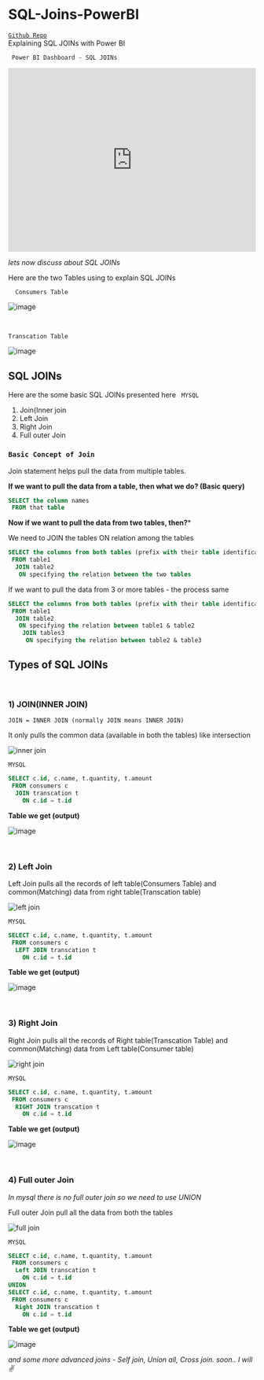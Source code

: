 # SQL-Joins-PowerBI

[`Github Repo`](https://github.com/ravi-chandu/SQL-Joins-PowerBI)<br>
Explaining SQL JOINs with Power BI 


` Power BI Dashboard - SQL JOINs`
<iframe width="100%" height="373.5" src="https://app.powerbi.com/view?r=eyJrIjoiZmY5YjM1NzItMjhiOC00NTc1LWE1ODUtMGM5ZmM1NmJhNjUwIiwidCI6ImU5ZjMyNWZkLTkzMjYtNDJjNi1iNGNjLTBlZmJhNWQ4OTE3OCJ9&pageName=ReportSection831f013a902f45eed7c9" frameborder="0" allowFullScreen="true"></iframe>

*lets now discuss about SQL JOINs*

Here are the two Tables using to explain SQL JOINs
<br/> 

`   Consumers Table   `

![image](https://user-images.githubusercontent.com/92777166/138413941-56b9e2e1-4d2b-4c78-bf2f-9d5d450a3965.png)

<br/> 

   `Transcation Table`

![image](https://user-images.githubusercontent.com/92777166/138414224-f2575842-246f-4f8b-a04d-679c3939adf6.png)


## SQL JOINs

Here are the some basic SQL JOINs presented here ` MYSQL`
1. Join(Inner join
2. Left Join 
3. Right Join 
4. Full outer Join 

### `Basic Concept of Join`

Join statement helps pull the data from multiple tables.

**If we want to pull the data from a table, then what we do?  (Basic query)**

```sql
SELECT the column names
 FROM that table
```
**Now if we want to pull the data from two tables, then?***

We need to JOIN the tables ON relation among the tables

``` sql
SELECT the columns from both tables (prefix with their table identification)
 FROM table1
  JOIN table2
   ON specifying the relation between the two tables 
```

If we want to pull the data from 3 or more tables - the process same
```sql
SELECT the columns from both tables (prefix with their table identification)
 FROM table1
  JOIN table2
   ON specifying the relation between table1 & table2
    JOIN tables3
     ON specifying the relation between table2 & table3
```

## Types of SQL JOINs
<br/> 

### 1) JOIN(INNER JOIN)

`JOIN = INNER JOIN (normally JOIN means INNER JOIN)`

It only pulls the common data (available in both the tables) like intersection 

![inner join](https://user-images.githubusercontent.com/92777166/138407773-d717cd79-3ac0-438a-9019-160d69fab817.jpg)

`MYSQL`
```sql
SELECT c.id, c.name, t.quantity, t.amount
 FROM consumers c
  JOIN transcation t
    ON c.id = t.id
```

**Table we get (output)**

![image](https://user-images.githubusercontent.com/92777166/138411157-fea5f79c-a377-491d-9de6-40870cc9d48c.png)

<br/> 

### 2) Left Join 

Left Join pulls all the records of left table(Consumers Table) and common(Matching) data from right table(Transcation table)

![left join](https://user-images.githubusercontent.com/92777166/138409656-de101452-5636-4c7f-a4ed-d0fa1bcf2a4a.jpg)

`MYSQL`

```sql
SELECT c.id, c.name, t.quantity, t.amount
 FROM consumers c
  LEFT JOIN transcation t
    ON c.id = t.id
```

**Table we get (output)**

![image](https://user-images.githubusercontent.com/92777166/138410861-2a7cee85-62e4-4dc8-8f98-4b997998c192.png)

<br/> 

### 3) Right Join

Right Join pulls all the records of Right table(Transcation Table) and common(Matching) data from Left table(Consumer table)

![right join](https://user-images.githubusercontent.com/92777166/138411976-d04ac658-be12-4e6d-86e9-6442e508c23b.jpg)

`MYSQL`

```sql
SELECT c.id, c.name, t.quantity, t.amount
 FROM consumers c
  RIGHT JOIN transcation t
    ON c.id = t.id
```

**Table we get (output)**

![image](https://user-images.githubusercontent.com/92777166/138411605-8495b254-d4b0-4e8d-a059-2807b3ef8e0c.png)

<br/> 

### 4) Full outer Join 

*In mysql there is no full outer join so we need to use UNION*

Full outer Join pull all the data from both the tables

![full join](https://user-images.githubusercontent.com/92777166/138411908-58c5f5bd-57a6-499b-8ff3-d50e4624495e.jpg)

`MYSQL`

```sql
SELECT c.id, c.name, t.quantity, t.amount
 FROM consumers c
  Left JOIN transcation t
    ON c.id = t.id
UNION
SELECT c.id, c.name, t.quantity, t.amount
 FROM consumers c
  Right JOIN transcation t
    ON c.id = t.id
```

**Table we get (output)**

![image](https://user-images.githubusercontent.com/92777166/138412462-2ecc0cd4-fa8d-431c-b287-674a77d596ac.png)


*and some more advanced joins - Self join, Union all, Cross join. soon.. I will ✌️*


